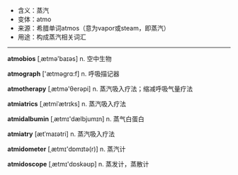 - <span class="definition">含义：蒸汽</span>
- <span class="definition">变体：atmo</span>
- <span class="definition">来源：希腊单词atmos（意为vapor或steam，即蒸汽）</span>
- <span class="definition">用途：构成蒸汽相关词汇</span>

---

<span class="vocabulary">**atmobios**</span> [ˌætmә'baɪәs] n. 空中生物

<span class="vocabulary">**atmograph**</span> ['ætmәgrɑ:f] n. 呼吸描记器

<span class="vocabulary">**atmotherapy**</span> [ˌætmә'θerәpi] n. 蒸汽吸入疗法；缩减呼吸气量疗法


<span class="vocabulary">**atmiatrics**</span> [ˌætmiˈætrɪks] n. 蒸汽吸入疗法

<span class="vocabulary">**atmidalbumin**</span> [ˌætmɪ'dælbjumɪn] n. 蒸气白蛋白

<span class="vocabulary">**atmiatry**</span> [ætˈmaɪətri] n. 蒸汽吸入疗法

<span class="vocabulary">**atmidometer**</span> [ˌætmɪ'dɒmɪtә(r)] n. 蒸汽计

<span class="vocabulary">**atmidoscope**</span> [ˌætmɪ'dɒskəʊp] n. 蒸发计，蒸散计

